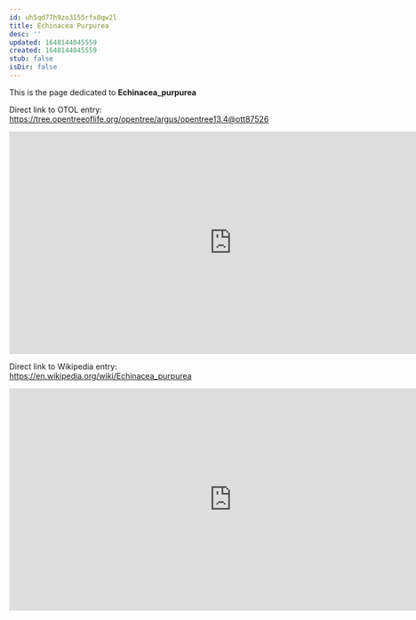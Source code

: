 ```yaml
---
id: uh5qd77h9zo3155rfx0qw2l
title: Echinacea Purpurea
desc: ''
updated: 1648144045559
created: 1648144045559
stub: false
isDir: false
---
```

This is the page dedicated to **Echinacea_purpurea**


Direct link to OTOL entry: https://tree.opentreeoflife.org/opentree/argus/opentree13.4@ott87526



<html>
    <body>
    <iframe src="https://tree.opentreeoflife.org/opentree/argus/opentree13.4@ott87526"
    width="800" height="400" frameborder="0" allowfullscreen> </iframe>
    </body>
</html>
    


Direct link to Wikipedia entry: https://en.wikipedia.org/wiki/Echinacea_purpurea



<html>
    <body>
    <iframe src="https://en.wikipedia.org/wiki/Echinacea_purpurea"
    width="800" height="400" frameborder="0" allowfullscreen> </iframe>
    </body>
</html>
    
